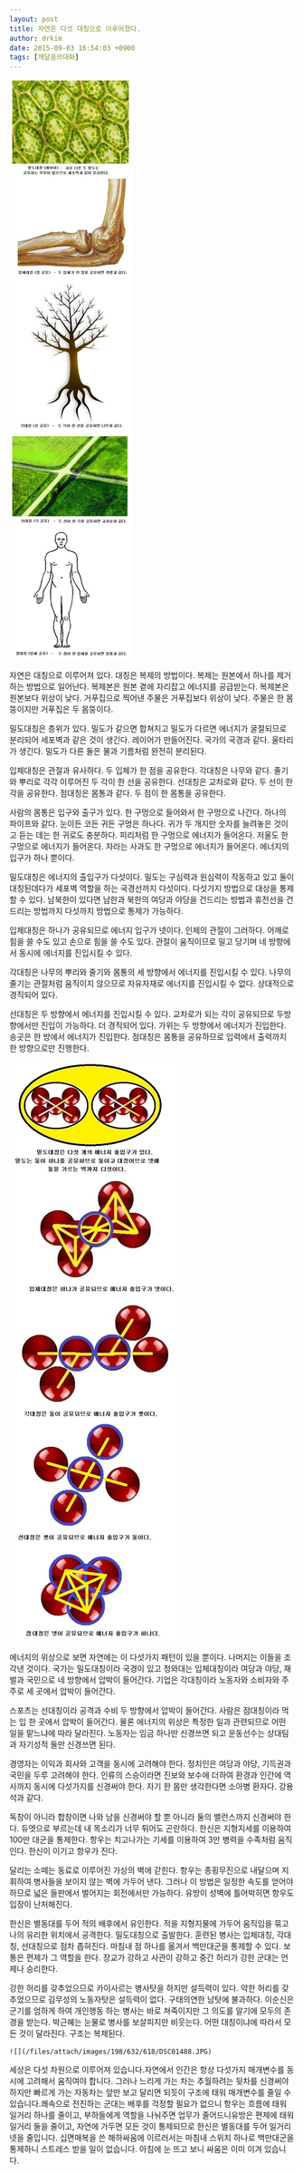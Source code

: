 ```yaml
---
layout: post
title: 자연은 다섯 대칭으로 이루어졌다.
author: drkim
date: 2015-09-03 16:54:03 +0900
tags: [깨달음의대화]
---
```



![](/files/attach/images/198/632/618/18.jpg) 

  


자연은 대칭으로 이루어져 있다. 대칭은 복제의 방법이다. 복제는 원본에서 하나를 제거하는 방법으로 일어난다. 복제본은 원본 곁에 자리잡고 에너지를 공급받는다. 복제본은 원본보다 위상이 낮다. 거푸집으로 찍어낸 주물은 거푸집보다 위상이 낮다. 주물은 한 몸뚱이지만 거푸집은 두 몸뚱이다. 

  


밀도대칭은 층위가 있다. 밀도가 같으면 합쳐지고 밀도가 다르면 에너지가 굴절되므로 분리되어 세포벽과 같은 것이 생긴다. 레이어가 만들어진다. 국가의 국경과 같다. 울타리가 생긴다. 밀도가 다른 둘은 물과 기름처럼 완전히 분리된다. 

  


입체대칭은 관절과 유사하다. 두 입체가 한 점을 공유한다. 각대칭은 나무와 같다. 줄기와 뿌리로 각각 이루어진 두 각이 한 선을 공유한다. 선대칭은 교차로와 같다. 두 선이 한 각을 공유한다. 점대칭은 몸통과 같다. 두 점이 한 몸통을 공유한다. 

  


사람의 몸통은 입구와 출구가 있다. 한 구멍으로 들어와서 한 구멍으로 나간다. 하나의 파이프와 같다. 눈이든 코든 귀든 구멍은 하나다. 귀가 두 개지만 숫자를 늘려놓은 것이고 듣는 데는 한 귀로도 충분하다. 피리처럼 한 구멍으로 에너지가 들어온다. 저울도 한 구멍으로 에너지가 들어온다. 자라는 사과도 한 구멍으로 에너지가 들어온다. 에너지의 입구가 하나 뿐이다. 

  


밀도대칭은 에너지의 출입구가 다섯이다. 밀도는 구심력과 원심력이 작동하고 있고 둘이 대칭된데다가 세포벽 역할을 하는 국경선까지 다섯이다. 다섯가지 방법으로 대상을 통제할 수 있다. 남북한이 있다면 남한과 북한의 여당과 야당을 건드리는 방법과 휴전선을 건드리는 방법까지 다섯까지 방법으로 통제가 가능하다. 

  


입체대칭은 하나가 공유되므로 에너지 입구가 넷이다. 인체의 관절이 그러하다. 어깨로 힘을 쓸 수도 있고 손으로 힘을 쓸 수도 있다. 관절이 움직이므로 밀고 당기며 네 방향에서 동시에 에너지를 진입시킬 수 있다. 

  


각대칭은 나무의 뿌리와 줄기와 몸통의 세 방향에서 에너지를 진입시킬 수 있다. 나무의 줄기는 관절처럼 움직이지 않으므로 자유자재로 에너지를 진입시킬 수 없다. 상대적으로 경직되어 있다. 

  


선대칭은 두 방향에서 에너지를 진입시킬 수 있다. 교차로가 되는 각이 공유되므로 두방향에서만 진입이 가능하다. 더 경직되어 있다. 가위는 두 방향에서 에너지가 진입한다. 송곳은 한 방에서 에너지가 진입한다. 점대칭은 몸통을 공유하므로 입력에서 출력까지 한 방향으로만 진행한다. 

  



![](/files/attach/images/198/632/618/19.jpg) 

  


에너지의 위상으로 보면 자연에는 이 다섯가지 패턴이 있을 뿐이다. 나머지는 이들을 조각낸 것이다. 국가는 밀도대칭이라 국경이 있고 청와대는 입체대칭이라 여당과 야당, 재벌과 국민으로 네 방향에서 압박이 들어간다. 기업은 각대칭이라 노동자와 소비자와 주주로 세 곳에서 압박이 들어간다. 

  


스포츠는 선대칭이라 공격과 수비 두 방향에서 압박이 들어간다. 사람은 점대칭이라 먹는 입 한 곳에서 압박이 들어간다. 물론 에너지의 위상은 특정한 일과 관련되므로 어떤 일을 맡느냐에 따라 달라진다. 노동자는 임금 하나만 신경쓰면 되고 운동선수는 상대팀과 자기성적 둘만 신경쓰면 된다. 

  


경영자는 이익과 회사와 고객을 동시에 고려해야 한다. 정치인은 여당과 야당, 기득권과 국민을 두루 고려해야 한다. 인류의 스승이라면 진보와 보수에 더하여 환경과 인간에 역사까지 동시에 다섯가지를 신경써야 한다. 자기 한 몸만 생각한다면 소아병 환자다. 강용석과 같다. 

  


독창이 아니라 합창이면 나와 남을 신경써야 할 뿐 아니라 둘의 밸런스까지 신경써야 한다. 듀엣으로 부르는데 내 목소리가 너무 튀어도 곤란하다. 한신은 지형지세를 이용하여 100만 대군을 통제한다. 항우는 치고나가는 기세를 이용하여 3만 병력을 수족처럼 움직인다. 한신이 이기고 항우가 진다. 

  


달리는 소떼는 동료로 이루어진 가상의 벽에 갇힌다. 항우는 종횡무진으로 내달으며 지휘하여 병사들을 보이지 않는 벽에 가두어 낸다. 그러나 이 방법은 일정한 속도를 얻어야 하므로 넓은 들판에서 벌어지는 회전에서만 가능하다. 유방이 성벽에 틀어박히면 항우도 입장이 난처해진다. 

  


한신은 별동대를 두어 적의 배후에서 유인한다. 적을 지형지물에 가두어 움직임을 묶고 나의 유리한 위치에서 공격한다. 밀도대칭으로 출발한다. 훈련된 병사는 입체대칭, 각대칭, 선대칭으로 점차 좁혀진다. 마침내 점 하나를 옮겨서 백만대군을 통제할 수 있다. 보통은 편제가 그 역할을 한다. 장교가 강하고 사관이 강하고 중간 허리가 강한 군대는 언제나 승리한다. 

  


강한 허리를 갖추었으므로 카이사르는 병사탓을 하지만 설득력이 있다. 약한 허리를 갖추었으므로 김무성의 노동자탓은 설득력이 없다. 구태의연한 남탓에 불과하다. 이순신은 군기를 엄하게 하여 개인행동 하는 병사는 바로 쳐죽이지만 그 의도를 알기에 모두의 존경을 받는다. 박근혜는 눈물로 병사를 보살피지만 비웃는다. 어떤 대칭이냐에 따라서 모든 것이 달라진다. 구조는 복제된다. 

  



 
    ![](/files/attach/images/198/632/618/DSC01488.JPG) 

  


세상은 다섯 차원으로 이루어져 있습니다.자연에서 인간은 항상 다섯가지 매개변수를 동시에 고려해서 움직여야 합니다. 그러나 느리게 가는 차는 추월하려는 뒷차를 신경써야 하지만 빠르게 가는 자동차는 앞만 보고 달리면 되듯이 구조에 태워 매개변수를 줄일 수 있습니다.쾌속으로 전진하는 군대는 배후를 걱정할 필요가 없으니 항우는 흐름에 태워 일거리 하나를 줄이고, 부하들에게 역할을 나눠주면 업무가 줄어드니유방은 편제에 태워 일거리 둘을 줄이고, 자연에 가두면 모든 것이 통제되므로 한신은 별동대를 두어 일거리 넷을 줄입니다. 십면매복을 쓴 해하싸움에 이르러서는 마침내 스위치 하나로 백만대군을 통제하니 스트레스 받을 일이 없습니다. 아침에 눈 뜨고 보니 싸움은 이미 이겨 있습니다.